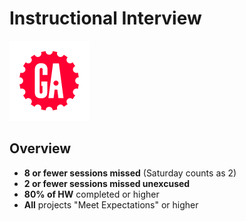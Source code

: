 # Instructional Interview
![ga](ga_cog.png) <br>

## Overview

- **8 or fewer sessions missed** (Saturday counts as 2)
- **2 or fewer sessions missed unexcused**
- **80% of HW** completed or higher
- **All** projects "Meet Expectations" or higher
